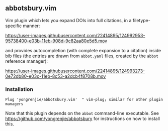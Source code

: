 ## abbotsbury.vim

Vim plugin which lets you expand DOIs into full citations, in a filetype-specific manner:

https://user-images.githubusercontent.com/22414895/124992953-95738400-e03b-11eb-908d-9c82aa80e5d5.mov

and provides autocompletion (with complete expansion to a citation) inside bib files (the entries are drawn from `abbot.yaml` files, created by the `abbot` reference manager):

https://user-images.githubusercontent.com/22414895/124993273-0e72db80-e03c-11eb-8c53-a2dcb4f8708b.mov


### Installation

```vim
Plug 'yongrenjie/abbotsbury.vim'  " vim-plug; similar for other plugin managers
```

Note that this plugin depends on the `abbot` command-line executable.
See https://github.com/yongrenjie/abbotsbury for instructions on how to install this.
